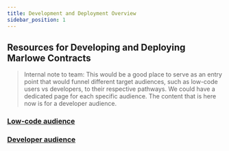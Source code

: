 ```yaml
---
title: Development and Deployment Overview
sidebar_position: 1
---
```


## Resources for Developing and Deploying Marlowe Contracts

> Internal note to team: This would be a good place to serve as an entry point that would funnel different target audiences, such as low-code users vs developers, to their respective pathways. We could have a dedicated page for each specific audience. The content that is here now is for a developer audience. 

### [Low-code audience](/docs/development/deployment-overview-low-code-audience.md)

### [Developer audience](/docs/development/deployment-overview-developer-audience.md)

